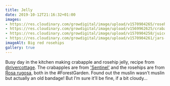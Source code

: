 ```yaml
---
title: Jelly
date: 2019-10-12T21:16:32+01:00
images: 
- https://res.cloudinary.com/growdigital/image/upload/v1570904265/rosehips-0B462266.jpg
- https://res.cloudinary.com/growdigital/image/upload/v1569962625/crabapples-84CDCB00.jpg
- https://res.cloudinary.com/growdigital/image/upload/v1570904258/juice-03B8AA23.jpg
- https://res.cloudinary.com/growdigital/image/upload/v1570904261/jars-FB5372CF.jpg
imageAlt: Big red rosehips
gallery: true
---
```


Busy day in the kitchen making crabapple and rosehip jelly, recipe from [@rivercottage](https://mobile.twitter.com/rivercottage). The crabapples are from ['Sentinel'](https://www.orangepippin.com/varieties/crab-apples/red-sentinel) and the rosehips are from [Rosa rugosa](https://pfaf.org/user/plant.aspx?LatinName=Rosa+rugosa), both in the #ForestGarden. Found out the muslin wasn’t muslin but actually an old bandage! But I’m sure it’ll be fine, if a bit cloudy…

<script>
// build items array, see initialize.js for rest of script
var items = [
  {
    src: 'https://res.cloudinary.com/growdigital/image/upload/f_auto,q_70,w_736,h_414/v1570904265/rosehips-0B462266.jpg',
    w: 736,
    h: 414,
    title: 'Rosa rugosa hips, as big as apples'
  },
  {
    src: 'https://res.cloudinary.com/growdigital/image/upload/f_auto,q_70,w_736,h_414/v1569962625/crabapples-84CDCB00.jpg',
    w: 736,
    h: 414,
    title: 'Crabapples, as small as rosehips'
  },
  {
    src: 'https://res.cloudinary.com/growdigital/image/upload/f_auto,q_70,w_736,h_414/v1570904258/juice-03B8AA23.jpg',
    w: 736,
    h: 414,
    title: 'Cloudy, cloudy juice, don’t use a bandage'
  },
  {
    src: 'https://res.cloudinary.com/growdigital/image/upload/f_auto,q_70,w_736,h_414/v1570904261/jars-FB5372CF.jpg',
    w: 736,
    h: 414,
    title: 'Jars of jelly'
  }
];
</script>





